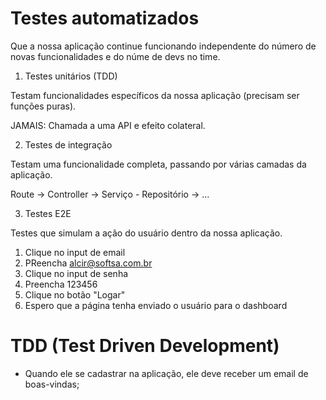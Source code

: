 # Testes automatizados

Que a nossa aplicação continue funcionando independente do número de novas funcionalidades e do núme de devs no time.

1. Testes unitários (TDD)

Testam funcionalidades específicos da nossa aplicação (precisam ser funções puras).

JAMAIS: Chamada a uma API e efeito colateral.

2. Testes de integração

Testam uma funcionalidade completa, passando por várias camadas da aplicação.

Route -> Controller -> Serviço - Repositório -> ...

3. Testes E2E

Testes que simulam a ação do usuário dentro da nossa aplicação.

1. Clique no input de email
2. PReencha alcir@softsa.com.br
3. Clique no input de senha
4. Preencha 123456
5. Clique no botão "Logar"
6. Espero que a página tenha enviado o usuário para o dashboard






# TDD (Test Driven Development)

- Quando ele se cadastrar na aplicação, ele deve receber um email de boas-vindas;
